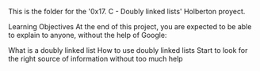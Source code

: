 This is the folder for the '0x17. C - Doubly linked lists' Holberton proyect.

Learning Objectives
At the end of this project, you are expected to be able to explain to anyone, without the help of Google:

What is a doubly linked list
How to use doubly linked lists
Start to look for the right source of information without too much help
